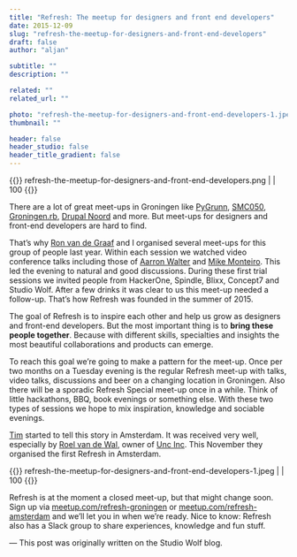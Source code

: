 ```yaml
---
title: "Refresh: The meetup for designers and front end developers"
date: 2015-12-09
slug: "refresh-the-meetup-for-designers-and-front-end-developers"
draft: false
author: "aljan"

subtitle: ""
description: ""

related: ""
related_url: ""

photo: "refresh-the-meetup-for-designers-and-front-end-developers-1.jpeg"
thumbnail: ""

header: false
header_studio: false
header_title_gradient: false
---
```


{{<photos>}}
refresh-the-meetup-for-designers-and-front-end-developers.png |  | 100
{{</photos>}}

There are a lot of great meet-ups in Groningen like [PyGrunn](http://www.meetup.com/PyGrunn/), [SMC050](http://www.meetup.com/SMC050/), [Groningen.rb](http://www.meetup.com/Groningen-rb/), [Drupal Noord](http://www.meetup.com/Drupal-Noord-Meetup/) and more. But meet-ups for designers and front-end developers are hard to find.

That’s why [Ron van de Graaf](https://twitter.com/ronvandegraaf) and I organised several meet-ups for this group of people last year. Within each session we watched video conference talks including those of [Aarron Walter](https://twitter.com/aarron) and [Mike Monteiro](https://twitter.com/monteiro). This led the evening to natural and good discussions. During these first trial sessions we invited people from HackerOne, Spindle, Blixx, Concept7 and Studio Wolf. After a few drinks it was clear to us this meet-up needed a follow-up. That’s how Refresh was founded in the summer of 2015.

The goal of Refresh is to inspire each other and help us grow as designers and front-end developers. But the most important thing is to **bring these people together**. Because with different skills, specialties and insights the most beautiful collaborations and products can emerge.

To reach this goal we’re going to make a pattern for the meet-up. Once per two months on a Tuesday evening is the regular Refresh meet-up with talks, video talks, discussions and beer on a changing location in Groningen. Also there will be a sporadic Refresh Special meet-up once in a while. Think of little hackathons, BBQ, book evenings or something else. With these two types of sessions we hope to mix inspiration, knowledge and sociable evenings.

[Tim](https://twitter.com/timsluis) started to tell this story in Amsterdam. It was received very well, especially by [Roel van de Wal](https://twitter.com/borq), owner of [Unc Inc](https://www.uncinc.nl/). This November they organised the first Refresh in Amsterdam.

{{<photos>}}
refresh-the-meetup-for-designers-and-front-end-developers-1.jpeg |  | 100
{{</photos>}}

Refresh is at the moment a closed meet-up, but that might change soon. Sign up via [meetup.com/refresh-groningen](http://meetup.com/refresh-groningen) or [meetup.com/refresh-amsterdam](http://meetup.com/refresh-amsterdam) and we’ll let you in when we’re ready. Nice to know: Refresh also has a Slack group to share experiences, knowledge and fun stuff.

— This post was originally written on the Studio Wolf blog.
